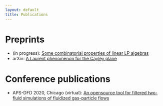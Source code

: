 ```yaml
---
layout: default
title: Publications
---
```


# Preprints

- (in progress): [Some combinatorial properties of linear LP algebras]()
- arXiv: [A Laurent phenomenon for the Cayley plane](https://arxiv.org/abs/2310.10223)

# Conference publications

- APS-DFD 2020, Chicago (virtual): [An opensource tool for filtered two-fluid simulations of fluidized gas-particle flows](https://www.researchgate.net/publication/346487286_An_opensource_tool_for_filtered_two-fluid_simulations_of_fluidized_gas-particle_flows)